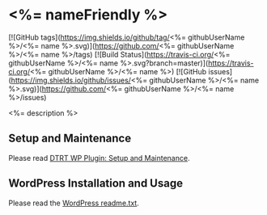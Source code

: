 # <%= nameFriendly %>

[![GitHub tags](https://img.shields.io/github/tag/<%= githubUserName %>/<%= name %>.svg)](https://github.com/<%= githubUserName %>/<%= name %>/tags) [![Build Status](https://travis-ci.org/<%= githubUserName %>/<%= name %>.svg?branch=master)](https://travis-ci.org/<%= githubUserName %>/<%= name %>) [![GitHub issues](https://img.shields.io/github/issues/<%= githubUserName %>/<%= name %>.svg)](https://github.com/<%= githubUserName %>/<%= name %>/issues)

<%= description %>

## Setup and Maintenance

Please read [DTRT WP Plugin: Setup and Maintenance](https://github.com/dotherightthing/wpdtrt-plugin#setup-and-maintenance).

## WordPress Installation and Usage

Please read the [WordPress readme.txt](readme.txt).
